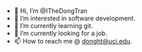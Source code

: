 - 👋 Hi, I’m @ITheDongTran
- 👀 I’m interested in software development.
- 🌱 I’m currently learning git.
- 💞️ I’m currently looking for a job. 
- 📫 How to reach me @ donght@uci.edu.

<!---
ITheDongTran/ITheDongTran is a ✨ special ✨ repository because its `README.md` (this file) appears on your GitHub profile.
You can click the Preview link to take a look at your changes.
--->
